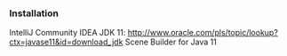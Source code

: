 ### Installation
IntelliJ Community IDEA
JDK 11: http://www.oracle.com/pls/topic/lookup?ctx=javase11&id=download_jdk
Scene Builder for Java 11
